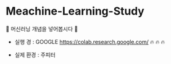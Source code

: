 # Meachine-Learning-Study
:blue_heart: 머신러닝 개념을 넣어봅시다 :blue_heart:

* 실행 경 
: GOOGLE https://colab.research.google.com/
:fire: :fire: :fire: 

* 실제 환경
: 주피터 
